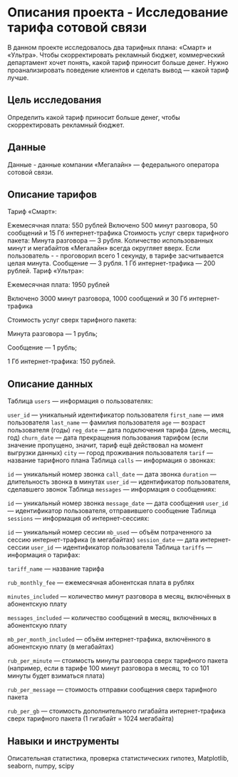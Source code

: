 # Описания проекта - Исследование тарифа сотовой связи
В данном проекте исследовалось два тарифных плана: «Смарт» и «Ультра». Чтобы скорректировать рекламный бюджет, коммерческий департамент хочет понять, какой тариф приносит больше денег. Нужно проанализировать поведение клиентов и сделать вывод — какой тариф лучше.

## Цель исследования
Определить какой тариф приносит больше денег, чтобы скорректировать рекламный бюджет.

## Данные
Данные - данные компании «Мегалайн» — федерального оператора сотовой связи.

## Описание тарифов

Тариф «Смарт»:

Ежемесячная плата: 550 рублей
Включено 500 минут разговора, 50 сообщений и 15 Гб интернет-трафика
Стоимость услуг сверх тарифного пакета:
Минута разговора — 3 рубля. Количество использованных минут и мегабайтов «Мегалайн» всегда округляет вверх. Если пользователь - - проговорил всего 1 секунду, в тарифе засчитывается целая минута.
Сообщение — 3 рубля.
1 Гб интернет-трафика — 200 рублей.
Тариф «Ультра»:

Ежемесячная плата: 1950 рублей

Включено 3000 минут разговора, 1000 сообщений и 30 Гб интернет-трафика

Стоимость услуг сверх тарифного пакета:

Минута разговора — 1 рубль;

Сообщение — 1 рубль;

1 Гб интернет-трафика: 150 рублей.

## Описание данных

Таблица `users` — информация о пользователях:

`user_id` — уникальный идентификатор пользователя
`first_name` — имя пользователя
`last_name` — фамилия пользователя
`age` — возраст пользователя (годы)
`reg_date` — дата подключения тарифа (день, месяц, год)
`churn_date` — дата прекращения пользования тарифом (если значение пропущено, значит, тариф ещё действовал на момент выгрузки данных)
`city` — город проживания пользователя
`tarif` — название тарифного плана
Таблица `calls` — информация о звонках:

`id` — уникальный номер звонка
`call_date` — дата звонка
`duration` — длительность звонка в минутах
`user_id` — идентификатор пользователя, сделавшего звонок
Таблица `messages` — информация о сообщениях:

`id` — уникальный номер звонка
`message_date` — дата сообщения
`user_id` — идентификатор пользователя, отправившего сообщение
Таблица `sessions` — информация об интернет-сессиях:

`id` — уникальный номер сессии
`mb_used` — объём потраченного за сессию интернет-трафика (в мегабайтах)
`session_date` — дата интернет-сессии
`user_id` — идентификатор пользователя
Таблица `tariffs` — информация о тарифах:

`tariff_name` — название тарифа

`rub_monthly_fee` — ежемесячная абонентская плата в рублях

`minutes_included` — количество минут разговора в месяц, включённых в абонентскую плату

`messages_included` — количество сообщений в месяц, включённых в абонентскую плату

`mb_per_month_included` — объём интернет-трафика, включённого в абонентскую плату (в мегабайтах)

`rub_per_minute` — стоимость минуты разговора сверх тарифного пакета (например, если в тарифе 100 минут разговора в месяц, то со 101 минуты будет взиматься плата)

`rub_per_message` — стоимость отправки сообщения сверх тарифного пакета

`rub_per_gb` — стоимость дополнительного гигабайта интернет-трафика сверх тарифного пакета (1 гигабайт = 1024 мегабайта)

## Навыки и инструменты
Описательная статистика, проверка статистических гипотез, Matplotlib, seaborn, numpy, scipy
